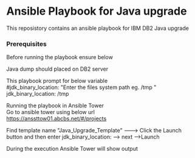 # Ansible Playbook for Java upgrade 

This reposistory contains an ansible playbook for IBM DB2 Java upgrade

### Prerequisites 
Before running the playbook ensure below

Java dump should placed on DB2 server 

This playbook prompt for below variable\
#jdk_binary_location: "Enter the files system path eg. /tmp "\
jdk_binary_location: /tmp

Running the playbook in Ansible Tower\
Go to ansible tower using below url\
https://anssttow01.abcbs.net/#/projects

Find template name "Java_Upgrade_Template" ---> Click the Launch button and then enter jdk_binary_location: <enter dump location on db2 server>  --> next -->Launch

During the execution Ansible Tower will show output



